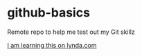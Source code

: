 # github-basics

Remote repo to help me test out my Git skillz

[I am learning this on lynda.com](http://lynda.com)
